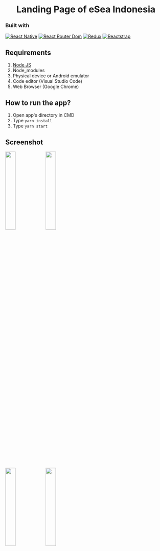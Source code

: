 <h1 align="center">Landing Page of eSea Indonesia</h1>

<h3 align="center>eSea Indonesia providing freshness and best fish just for you</h3>

eSea Indonesia Landing Page, intuitive and great user experience with responsive display on desktop/pc and phone/tablet

## Built with
[![React Native](https://img.shields.io/badge/React_Native-0.63.3-blue.svg?style=rounded-square)](https://reactnative.dev/)
[![React Router Dom](https://img.shields.io/badge/React%20Router%20Dom-v5.2.0-orange)](https://reactrouter.com/)
[![Redux](https://img.shields.io/badge/Redux-v4.0.5-purple.svg?style=rounded-square)](https://redux.js.org/)
[![Reactstrap](https://img.shields.io/badge/Reactstrap-v8.5.1-orange)](https://reactstrap.github.io/)

## Requirements
1. <a href="https://nodejs.org/en/download/">Node JS</a>
2. Node_modules
3. Physical device or Android emulator
4. Code editor (Visual Studio Code)
5. Web Browser (Google Chrome)

## How to run the app?
1. Open app's directory in CMD
2. Type `yarn install`
3. Type `yarn start`

## Screenshot
<img src='https://drive.google.com/uc?id=13EqGLAx-35GBLXn8zbvmiEJA55qa5xX_' width='25%'><img src='https://drive.google.com/uc?id=1keslgGV8xPQROLDQZRx_IggFSwDtoy7m' width='25%'>

<img src='https://drive.google.com/uc?id=1jT3OOXWY1Ubea9u3M4ml6hMB11FAPszD' width='25%'><img src='https://drive.google.com/uc?id=1qHEkAqFEBs8NDvZa6P1gimQbCS3w2K5e' width='25%'>
